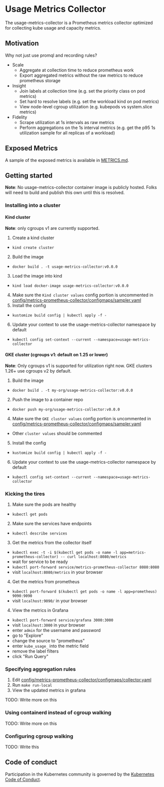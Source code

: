 # Usage Metrics Collector

The usage-metrics-collector is a Prometheus metrics collector optimized for collecting kube usage and
capacity metrics.

## Motivation

Why not just use promql and recording rules?

- Scale
  - Aggregate at collection time to reduce prometheus work
  - Export aggregated metrics without the raw metrics to reduce prometheus storage
- Insight
  - Join labels at collection time (e.g. set the priority class on pod metrics)
  - Set hard to resolve labels (e.g. set the workload kind on pod metrics)
  - View node-level cgroup utilization (e.g. kubepods vs system.slice metrics)
- Fidelity
  - Scrape utilization at 1s intervals as raw metrics
  - Perform aggregations on the 1s interval metrics (e.g. get the p95 1s utilization sample for all replicas of a workload)

## Exposed Metrics

A sample of the exposed metrics is available in [METRICS.md](METRICS.md).

## Getting started

**Note**: No usage-metrics-collector container image is publicly hosted.  Folks will need to build and publish
this own until this is resolved.

### Installing into a cluster

#### Kind cluster

**Note**: only cgroups v1 are currently supported.

1. Create a kind cluster
  - `kind create cluster`
2. Build the image
  - `docker build . -t usage-metrics-collector:v0.0.0`
3. Load the image into kind
  - `kind load docker-image usage-metrics-collector:v0.0.0`
4. Make sure the `Kind cluster values` config portion is uncommented in [config/metrics-prometheus-collector/configmaps/sampler.yaml](config/metrics-node-sampler/configmaps/sampler.yaml)
5. Install the config
  - `kustomize build config | kubectl apply -f -`
6. Update your context to use the usage-metrics-collector namespace by default
  - `kubectl config set-context --current --namespace=usage-metrics-collector`

#### GKE cluster (cgroups v1: default on 1.25 or lower)

**Note**: Only cgroups v1 is supported for utilization right now.  GKE clusters 1.26+ use cgroups v2 by default.

1. Build the image
  - `docker build . -t my-org/usage-metrics-collector:v0.0.0`
2. Push the image to a container repo
  - `docker push my-org/usage-metrics-collector:v0.0.0`
4. Make sure the `GKE cluster values` config portion is uncommented in [config/metrics-prometheus-collector/configmaps/sampler.yaml](config/metrics-node-sampler/configmaps/sampler.yaml)
  - Other `cluster values` should be commented
5. Install the config
  - `kustomize build config | kubectl apply -f -`
6. Update your context to use the usage-metrics-collector namespace by default
  - `kubectl config set-context --current --namespace=usage-metrics-collector`

### Kicking the tires

1. Make sure the pods are healthy
  - `kubectl get pods`
2. Make sure the services have endpoints
  - `kubectl describe services`
3. Get the metrics from the collector itself
  - `kubectl exec -t -i $(kubectl get pods -o name -l app=metrics-prometheus-collector) -- curl localhost:8080/metrics`
  - wait for service to be ready
  - `kubectl port-forward service/metrics-prometheus-collector 8080:8080`
  - visit `localhost:8080/metrics` in your browser
4. Get the metrics from prometheus
  - `kubectl port-forward $(kubectl get pods -o name -l app=prometheus) 9090:9090`
  - visit `localhost:9090/` in your browser
4. View the metrics in Grafana
  - `kubectl port-forward service/grafana 3000:3000`
  - visit `localhost:3000` in your browser
  - enter `admin` for the username and password
  - go to "Explore"
  - change the source to "prometheus"
  - enter `kube_usage_` into the metric field
  - remove the label filters
  - click "Run Query"

### Specifying aggregation rules

1. Edit [config/metrics-prometheus-collector/configmaps/collector.yaml](config/metrics-prometheus-collector/configmaps/collector.yaml)
2. Run `make run-local`
3. View the updated metrics in grafana

TODO: Write more on this

### Using containerd instead of cgroup walking

TODO: Write more on this

### Configuring cgroup walking

TODO: Write this

## Code of conduct

Participation in the Kubernetes community is governed by the [Kubernetes Code of Conduct](code-of-conduct.md).

[owners]: https://git.k8s.io/community/contributors/guide/owners.md
[Creative Commons 4.0]: https://git.k8s.io/website/LICENSE

